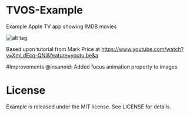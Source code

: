 # TVOS-Example
Example Apple TV app showing IMDB movies

![alt tag](https://cloud.githubusercontent.com/assets/12391750/16547523/44f12aaa-4171-11e6-8ced-0923e739d525.gif)

Based upon tutorial from Mark Price at https://www.youtube.com/watch?v=XmLdEcq-QNI&feature=youtu.be&a

#Improvements
@insanoid: Added focus animation property to images

# License
Example is released under the MIT license. See LICENSE for details.

